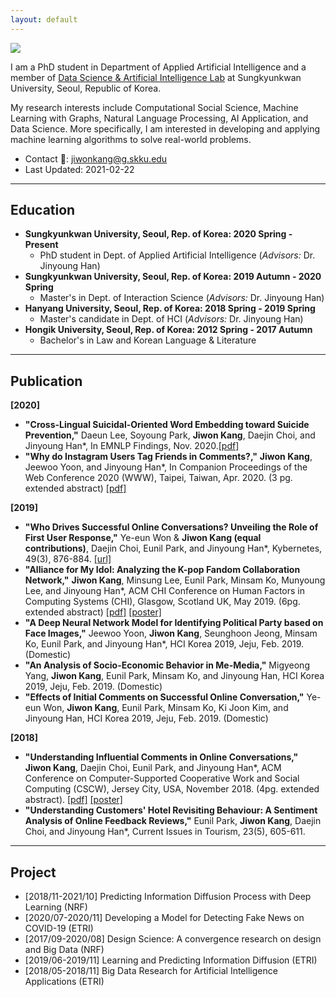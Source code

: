 ```yaml
---
layout: default
---
```


<img class="profile-picture" src="https://avatars2.githubusercontent.com/u/25212792?s=460&v=4">

I am a PhD student in Department of Applied Artificial Intelligence and a member of [Data Science & Artificial Intelligence Lab](dsail.skku.edu) at Sungkyunkwan University, Seoul, Republic of Korea.

My research interests include Computational Social Science, Machine Learning with Graphs, Natural Language Processing, AI Application, and Data Science. More specifically, I am interested in developing and applying machine learning algorithms to solve real-world problems.

- Contact 📩: [jiwonkang@g.skku.edu](mailto:jiwonkang@g.skku.edu)
- Last Updated: 2021-02-22

---

## Education

- **Sungkyunkwan University, Seoul, Rep. of Korea: 2020 Spring - Present**
  - PhD student in Dept. of Applied Artificial Intelligence (*Advisors:* Dr. Jinyoung Han)
- **Sungkyunkwan University, Seoul, Rep. of Korea: 2019 Autumn - 2020 Spring**
  - Master's in Dept. of Interaction Science (*Advisors:* Dr. Jinyoung Han)
- **Hanyang University, Seoul, Rep. of Korea: 2018 Spring - 2019 Spring**
  - Master's candidate in Dept. of HCI  (*Advisors:* Dr. Jinyoung Han)
- **Hongik University, Seoul, Rep. of Korea: 2012 Spring - 2017 Autumn**
  - Bachelor's in Law and Korean Language & Literature

---

## Publication
**[2020]**

- **"Cross-Lingual Suicidal-Oriented Word Embedding toward Suicide Prevention,"** Daeun Lee, Soyoung Park, **Jiwon Kang**, Daejin Choi, and Jinyoung Han*, In EMNLP Findings, Nov. 2020.[\[pdf\]](resources/2020.findings-emnlp.200.pdf)
- **"Why do Instagram Users Tag Friends in Comments?,"** **Jiwon Kang**, Jeewoo Yoon, and Jinyoung Han*, In Companion Proceedings of the Web Conference 2020 (WWW), Taipei, Taiwan, Apr. 2020. (3 pg. extended abstract) [\[pdf\]](resources/www20companion-46.pdf)

**[2019]**

- **"Who Drives Successful Online Conversations? Unveiling the Role of First User Response,"** Ye-eun Won & **Jiwon Kang (equal contributions)**, Daejin Choi, Eunil Park, and Jinyoung Han*, Kybernetes, 49(3), 876-884. [\[url\]](https://www.emerald.com/insight/content/doi/10.1108/K-09-2018-0518/full/html)
- **"Alliance for My Idol: Analyzing the K-pop Fandom Collaboration Network,"** **Jiwon Kang**, Minsung Lee, Eunil Park, Minsam Ko, Munyoung Lee, and Jinyoung Han*, ACM CHI Conference on Human Factors in Computing Systems (CHI), Glasgow, Scotland UK, May 2019. (6pg. extended abstract) [\[pdf\]](resources/chi19lbw.pdf) [\[poster\]](resources/chi19lbwPoster.pdf)
- **"A Deep Neural Network Model for Identifying Political Party based on Face Images,"** Jeewoo Yoon, **Jiwon Kang**, Seunghoon Jeong, Minsam Ko, Eunil Park, and Jinyoung Han*, HCI Korea 2019, Jeju, Feb. 2019. (Domestic)
- **"An Analysis of Socio-Economic Behavior in Me-Media,"** Migyeong Yang, **Jiwon Kang**, Eunil Park, Minsam Ko, and Jinyoung Han, HCI Korea 2019, Jeju, Feb. 2019. (Domestic)
- **"Effects of Initial Comments on Successful Online Conversation,"** Ye-eun Won, **Jiwon Kang**, Eunil Park, Minsam Ko, Ki Joon Kim, and Jinyoung Han, HCI Korea 2019, Jeju, Feb. 2019. (Domestic)

**[2018]**

- **"Understanding Influential Comments in Online Conversations,"** **Jiwon Kang**, Daejin Choi, Eunil Park, and Jinyoung Han*, ACM Conference on Computer-Supported Cooperative Work and Social Computing (CSCW), Jersey City, USA, November 2018. (4pg. extended abstract). [\[pdf\]](resources/cscw18ea.pdf) [\[poster\]](resources/cscw18eaPoster.pdf)
- **"Understanding Customers' Hotel Revisiting Behaviour: A Sentiment Analysis of Online Feedback Reviews,"** Eunil Park, **Jiwon Kang**, Daejin Choi, and Jinyoung Han*, Current Issues in Tourism, 23(5), 605-611.

---

## Project
- [2018/11-2021/10] Predicting Information Diffusion Process with Deep Learning (NRF)
- [2020/07-2020/11] Developing a Model for Detecting Fake News on COVID-19 (ETRI)
- [2017/09-2020/08] Design Science: A convergence research on design and Big Data (NRF)
- [2019/06-2019/11] Learning and Predicting Information Diffusion (ETRI)
- [2018/05-2018/11] Big Data Research for Artificial Intelligence Applications (ETRI)

